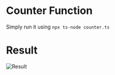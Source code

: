 # Counter Function
Simply run it using `npx ts-node counter.ts`

# Result

![Result](https://i.imgur.com/9dI8Efd.png)
